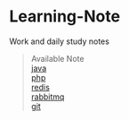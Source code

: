 # Learning-Note
Work and daily study notes

> Available Note</br>
[java]()</br> 
[php]()</br>
[redis]()</br> 
[rabbitmq]()</br> 
[git]()</br>


